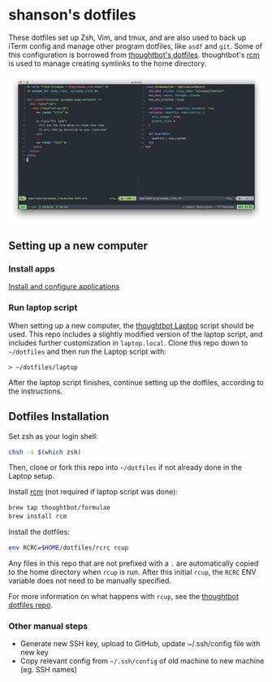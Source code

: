 # shanson's dotfiles

These dotfiles set up Zsh, Vim, and tmux, and are also used to back up iTerm
config and manage other program dotfiles, like `asdf` and `git`. Some of this
configuration is borrowed from [thoughtbot's dotfiles][thoughtfiles].
thoughtbot's [rcm][rcm] is used to manage creating symlinks to the home
directory.

![Terminal Screenshot](iterm/screenshot.png)

## Setting up a new computer

### Install apps

[Install and configure applications](./docs/applications.md)

### Run laptop script

When setting up a new computer, the [thoughtbot
Laptop](https://github.com/thoughtbot/laptop) script should be used. This repo
includes a slightly modified version of the laptop script, and includes further
customization in `laptop.local`. Clone this repo down to `~/dotfiles` and then
run the Laptop script with:

```
> ~/dotfiles/laptop
```

After the laptop script finishes, continue setting up the dotfiles, according to the instructions.

## Dotfiles Installation

Set zsh as your login shell:

```bash
chsh -s $(which zsh)
```

Then, clone or fork this repo into `~/dotfiles` if not already done in the Laptop setup.

Install [rcm][rcm] (not required if laptop script was done):

```bash
brew tap thoughtbot/formulae
brew install rcm
```

Install the dotfiles:

```bash
env RCRC=$HOME/dotfiles/rcrc rcup
```

Any files in this repo that are not prefixed with a `.` are automatically copied
to the home directory when `rcup` is run. After this initial `rcup`, the `RCRC`
ENV variable does not need to be manually specified.

For more information on what happens with `rcup`, see the [thoughtbot dotfiles
repo][thoughtfiles].

### Other manual steps

* Generate new SSH key, upload to GitHub, update ~/.ssh/config file with new key
* Copy relevant config from `~/.ssh/config` of old machine to new machine (eg.
  SSH names)

[thoughtfiles]: https://github.com/thoughtbot/dotfiles
[rcm]: https://github.com/thoughtbot/rcm
